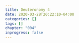 ```yaml
---
title: Deuteronomy 4
date: 2020-03-28T20:22:10-04:00
categories: []
tags: []
chapter: "004"
inprogress: false
---
```


